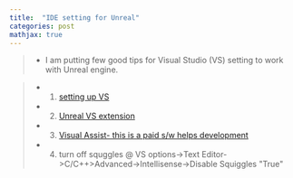 ```yaml
---
title:  "IDE setting for Unreal"
categories: post
mathjax: true
---
```

>- I am putting few good tips for Visual Studio (VS) setting to work with Unreal engine. 

>- 1. [setting up VS](https://docs.unrealengine.com/en-US/Programming/Development/VisualStudioSetup/index.html)
>
>- 2. [Unreal VS extension](https://docs.unrealengine.com/en-US/Programming/Development/VisualStudioSetup/UnrealVS/index.html)
>
>- 3. [Visual Assist- this is a paid s/w helps development](https://www.wholetomato.com/)
>
>- 4. turn off squggles @ VS options->Text Editor->C/C++>Advanced->Intellisense->Disable Squiggles "True"
